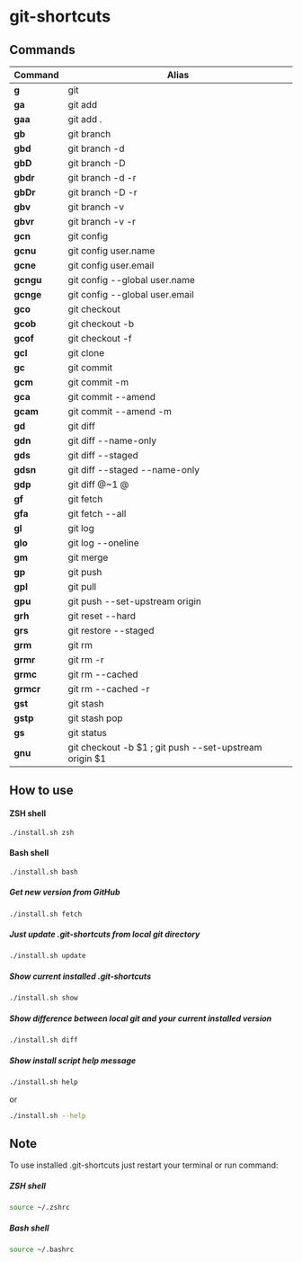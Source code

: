 # git-shortcuts

## Commands
|  Command  |                         Alias                          |
| --------- | ------------------------------------------------------ |
| **g**     | git                                                    |
| **ga**    | git add                                                |
| **gaa**   | git add .                                              |
| **gb**    | git branch                                             |
| **gbd**   | git branch -d                                          |
| **gbD**   | git branch -D                                          |
| **gbdr**  | git branch -d -r                                       |
| **gbDr**  | git branch -D -r                                       |
| **gbv**   | git branch -v                                          |
| **gbvr**  | git branch -v -r                                       |
| **gcn**   | git config                                             |
| **gcnu**  | git config user.name                                   |
| **gcne**  | git config user.email                                  |
| **gcngu** | git config --global user.name                          |
| **gcnge** | git config --global user.email                         |
| **gco**   | git checkout                                           |
| **gcob**  | git checkout -b                                        |
| **gcof**  | git checkout -f                                        |
| **gcl**   | git clone                                              |
| **gc**    | git commit                                             |
| **gcm**   | git commit -m                                          |
| **gca**   | git commit --amend                                     |
| **gcam**  | git commit --amend -m                                  |
| **gd**    | git diff                                               |
| **gdn**   | git diff --name-only                                   |
| **gds**   | git diff --staged                                      |
| **gdsn**  | git diff --staged --name-only                          |
| **gdp**   | git diff @~1 @                                         |
| **gf**    | git fetch                                              |
| **gfa**   | git fetch --all                                        |
| **gl**    | git log                                                |
| **glo**   | git log --oneline                                      |
| **gm**    | git merge                                              |
| **gp**    | git push                                               |
| **gpl**   | git pull                                               |
| **gpu**   | git push --set-upstream origin                         |
| **grh**   | git reset --hard                                       |
| **grs**   | git restore --staged                                   |
| **grm**   | git rm                                                 |
| **grmr**  | git rm -r                                              |
| **grmc**  | git rm --cached                                        |
| **grmcr** | git rm --cached -r                                     |
| **gst**   | git stash                                              |
| **gstp**  | git stash pop                                          |
| **gs**    | git status                                             |
| **gnu**   | git checkout -b $1 ; git push --set-upstream origin $1 |

## How to use
#### ZSH shell
```bash
./install.sh zsh
```
#### Bash shell
```bash
./install.sh bash
```
##### Get new version from GitHub
```bash
./install.sh fetch
```
##### Just update .git-shortcuts from local git directory
```bash
./install.sh update
```
##### Show current installed .git-shortcuts
```bash
./install.sh show
```
##### Show difference between local git and your current installed version
```bash
./install.sh diff
```
##### Show install script help message
```bash
./install.sh help
```
or
```bash
./install.sh --help
```

## Note
To use installed .git-shortcuts just restart your terminal or run command:
##### ZSH shell
```bash
source ~/.zshrc
```
##### Bash shell
```bash
source ~/.bashrc
```
